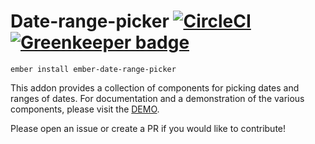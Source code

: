 # Date-range-picker [![CircleCI](https://circleci.com/gh/wearemolecule/date-range-picker.svg?style=svg)](https://circleci.com/gh/wearemolecule/date-range-picker) [![Greenkeeper badge](https://badges.greenkeeper.io/wearemolecule/date-range-picker.svg)](https://greenkeeper.io/)

`ember install ember-date-range-picker`

This addon provides a collection of components for picking dates and ranges of dates. For documentation and a demonstration of the various components, please visit the [DEMO](https://wearemolecule.github.io/date-range-picker).

Please open an issue or create a PR if you would like to contribute!
